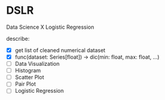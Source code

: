 # DSLR
Data Science X Logistic Regression


describe:
- [x] get list of cleaned numerical dataset
- [x] func(dataset: Series[float]) -> dic(min: float, max: float, ...)
- [ ] Data Visualization
- [ ] Histogram
- [ ] Scatter Plot
- [ ] Pair Plot
- [ ] Logistic Regression
